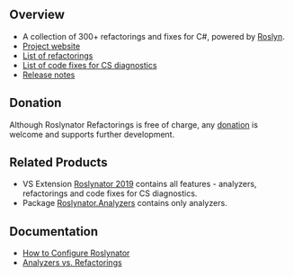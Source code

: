 ## Overview

* A collection of 300+ refactorings and fixes for C#, powered by [Roslyn](https://github.com/dotnet/roslyn).
* [Project website](https://github.com/JosefPihrt/Roslynator)
* [List of refactorings](https://josefpihrt.github.io/docs/roslynator/refactorings)
* [List of code fixes for CS diagnostics](https://josefpihrt.github.io/docs/roslynator/fixes)
* [Release notes](https://github.com/JosefPihrt/Roslynator/blob/main/ChangeLog.md)

## Donation

Although Roslynator Refactorings is free of charge, any [donation](https://www.paypal.com/cgi-bin/webscr?cmd=_s-xclick&hosted_button_id=BX85UA346VTN6) is welcome and supports further development.

## Related Products

* VS Extension [Roslynator 2019](http://marketplace.visualstudio.com/items?itemName=josefpihrt.Roslynator2019) contains all features - analyzers, refactorings and code fixes for CS diagnostics.
* Package [Roslynator.Analyzers](http://www.nuget.org/packages/Roslynator.Analyzers/) contains only analyzers.

## Documentation

* [How to Configure Roslynator](https://josefpihrt.github.io/docs/roslynator/configuration)
* [Analyzers vs. Refactorings](https://josefpihrt.github.io/docs/roslynator/analyzers-vs-refactorings)
